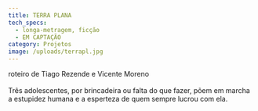 ```yaml
---
title: TERRA PLANA
tech_specs:
  - longa-metragem, ficção
  - EM CAPTAÇÃO
category: Projetos
image: /uploads/terrapl.jpg
---
```

roteiro de Tiago Rezende e Vicente Moreno\
\
Três adolescentes, por brincadeira ou falta do que fazer, põem em marcha a estupidez humana e a esperteza de quem sempre lucrou com ela.
